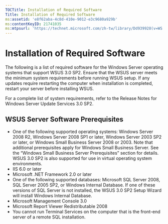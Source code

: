 ```yaml
---
TOCTitle: Installation of Required Software
Title: Installation of Required Software
ms:assetid: 'e8f62aba-4c8d-410e-9012-e3c9680a929b'
ms:contentKeyID: 21741035
ms:mtpsurl: 'https://technet.microsoft.com/zh-tw/library/Dd939928(v=WS.10)'
---
```


Installation of Required Software
=================================

The following is a list of required software for the Windows Server operating systems that support WSUS 3.0 SP2. Ensure that the WSUS server meets the minimum system requirements before running WSUS setup. If any updates require restarting the computer when installation is completed, restart your server before installing WSUS.

For a complete list of system requirements, refer to the Release Notes for Windows Server Update Services 3.0 SP2.

WSUS Server Software Prerequisites
----------------------------------

-   One of the following supported operating systems: Windows Server 2008 R2, Windows Server 2008 SP1 or later, Windows Server 2003 SP2 or later, or Windows Small Business Server 2008 or 2003. Note that additional prerequisites apply for Windows Small Business Server. See the “Windows Small Business Server Prerequisites” section for details.
    WSUS 3.0 SP2 is also supported for use in virtual operating system environments.
-   IIS 6.0 or later
-   Microsoft .NET Framework 2.0 or later
-   One of the following supported databases: Microsoft SQL Server 2008, SQL Server 2005 SP2, or Windows Internal Database. If one of these versions of SQL Server is not installed, the WSUS 3.0 SP2 Setup Wizard will install Windows Internal Database.
-   Microsoft Management Console 3.0
-   Microsoft Report Viewer Redistributable 2008
-   You cannot run Terminal Services on the computer that is the front-end server of a remote SQL installation.
